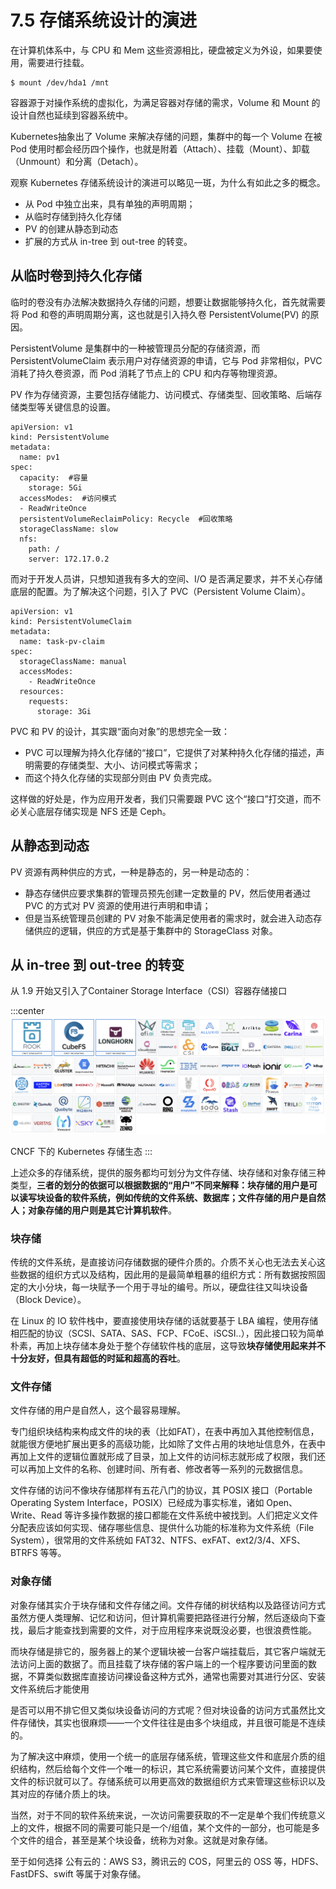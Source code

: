 # 7.5 存储系统设计的演进

在计算机体系中，与 CPU 和 Mem 这些资源相比，硬盘被定义为外设，如果要使用，需要进行挂载。

```shell
$ mount /dev/hda1 /mnt
```

容器源于对操作系统的虚拟化，为满足容器对存储的需求，Volume 和 Mount 的设计自然也延续到容器系统中。 


Kubernetes抽象出了 Volume 来解决存储的问题，集群中的每一个 Volume 在被 Pod 使用时都会经历四个操作，也就是附着（Attach）、挂载（Mount）、卸载（Unmount）和分离（Detach）。



观察 Kubernetes 存储系统设计的演进可以略见一斑，为什么有如此之多的概念。

- 从 Pod 中独立出来，具有单独的声明周期；
- 从临时存储到持久化存储
- PV 的创建从静态到动态
- 扩展的方式从 in-tree 到 out-tree 的转变。


## 从临时卷到持久化存储

临时的卷没有办法解决数据持久存储的问题，想要让数据能够持久化，首先就需要将 Pod 和卷的声明周期分离，这也就是引入持久卷 PersistentVolume(PV) 的原因。

PersistentVolume 是集群中的一种被管理员分配的存储资源，而 PersistentVolumeClaim 表示用户对存储资源的申请，它与 Pod 非常相似，PVC 消耗了持久卷资源，而 Pod 消耗了节点上的 CPU 和内存等物理资源。


PV 作为存储资源，主要包括存储能力、访问模式、存储类型、回收策略、后端存储类型等关键信息的设置。

```
apiVersion: v1
kind: PersistentVolume
metadata:
  name: pv1
spec:
  capacity:  #容量
    storage: 5Gi
  accessModes:  #访问模式
  - ReadWriteOnce
  persistentVolumeReclaimPolicy: Recycle  #回收策略
  storageClassName: slow  
  nfs:
    path: /
    server: 172.17.0.2
```

而对于开发人员讲，只想知道我有多大的空间、I/O 是否满足要求，并不关心存储底层的配置。为了解决这个问题，引入了 PVC（Persistent Volume Claim）。

```
apiVersion: v1
kind: PersistentVolumeClaim
metadata:
  name: task-pv-claim
spec:
  storageClassName: manual
  accessModes:
    - ReadWriteOnce
  resources:
    requests:
      storage: 3Gi
```


PVC 和 PV 的设计，其实跟“面向对象”的思想完全一致：
- PVC 可以理解为持久化存储的“接口”，它提供了对某种持久化存储的描述，声明需要的存储类型、大小、访问模式等需求；
- 而这个持久化存储的实现部分则由 PV 负责完成。

这样做的好处是，作为应用开发者，我们只需要跟 PVC 这个“接口”打交道，而不必关心底层存储实现是 NFS 还是 Ceph。


## 从静态到动态

PV 资源有两种供应的方式，一种是静态的，另一种是动态的：
- 静态存储供应要求集群的管理员预先创建一定数量的 PV，然后使用者通过 PVC 的方式对 PV 资源的使用进行声明和申请；
- 但是当系统管理员创建的 PV 对象不能满足使用者的需求时，就会进入动态存储供应的逻辑，供应的方式是基于集群中的 StorageClass 对象。



## 从 in-tree 到 out-tree 的转变

从 1.9 开始又引入了Container Storage Interface（CSI）容器存储接口

:::center
  ![](../assets/CSI.png)<br/>

  CNCF 下的 Kubernetes 存储生态
:::

上述众多的存储系统，提供的服务都均可划分为文件存储、块存储和对象存储三种类型，**三者的划分的依据可以根据数据的“用户”不同来解释：块存储的用户是可以读写块设备的软件系统，例如传统的文件系统、数据库；文件存储的用户是自然人；对象存储的用户则是其它计算机软件**。


### 块存储

传统的文件系统，是直接访问存储数据的硬件介质的。介质不关心也无法去关心这些数据的组织方式以及结构，因此用的是最简单粗暴的组织方式：所有数据按照固定的大小分块，每一块赋予一个用于寻址的编号。所以，硬盘往往又叫块设备（Block Device）。

在 Linux 的 IO 软件栈中，要直接使用块存储的话就要基于 LBA 编程，使用存储相匹配的协议（SCSI、SATA、SAS、FCP、FCoE、iSCSI..），因此接口较为简单朴素，再加上块存储本身处于整个存储软件栈的底层，这导致**块存储使用起来并不十分友好，但具有超低的时延和超高的吞吐**。

### 文件存储

文件存储的用户是自然人，这个最容易理解。

专门组织块结构来构成文件的块的表（比如FAT），在表中再加入其他控制信息，就能很方便地扩展出更多的高级功能，比如除了文件占用的块地址信息外，在表中再加上文件的逻辑位置就形成了目录，加上文件的访问标志就形成了权限，我们还可以再加上文件的名称、创建时间、所有者、修改者等一系列的元数据信息。

文件存储的访问不像块存储那样有五花八门的协议，其 POSIX 接口（Portable Operating System Interface，POSIX）已经成为事实标准，诸如 Open、Write、Read 等许多操作数据的接口都能在文件系统中被找到。人们把定义文件分配表应该如何实现、储存哪些信息、提供什么功能的标准称为文件系统（File System），很常用的文件系统如 FAT32、NTFS、exFAT、ext2/3/4、XFS、BTRFS 等等。


### 对象存储

对象存储其实介于块存储和文件存储之间。文件存储的树状结构以及路径访问方式虽然方便人类理解、记忆和访问，但计算机需要把路径进行分解，然后逐级向下查找，最后才能查找到需要的文件，对于应用程序来说既没必要，也很浪费性能。


而块存储是排它的，服务器上的某个逻辑块被一台客户端挂载后，其它客户端就无法访问上面的数据了。而且挂载了块存储的客户端上的一个程序要访问里面的数据，不算类似数据库直接访问裸设备这种方式外，通常也需要对其进行分区、安装文件系统后才能使用

是否可以用不排它但又类似块设备访问的方式呢？但对块设备的访问方式虽然比文件存储快，其实也很麻烦——一个文件往往是由多个块组成，并且很可能是不连续的。

为了解决这中麻烦，使用一个统一的底层存储系统，管理这些文件和底层介质的组织结构，然后给每个文件一个唯一的标识，其它系统需要访问某个文件，直接提供文件的标识就可以了。存储系统可以用更高效的数据组织方式来管理这些标识以及其对应的存储介质上的块。

当然，对于不同的软件系统来说，一次访问需要获取的不一定是单个我们传统意义上的文件，根据不同的需要可能只是一个/组值，某个文件的一部分，也可能是多个文件的组合，甚至是某个块设备，统称为对象。这就是对象存储。


至于如何选择
公有云的：AWS S3，腾讯云的 COS，阿里云的 OSS 等，HDFS、FastDFS、swift 等属于对象存储。

